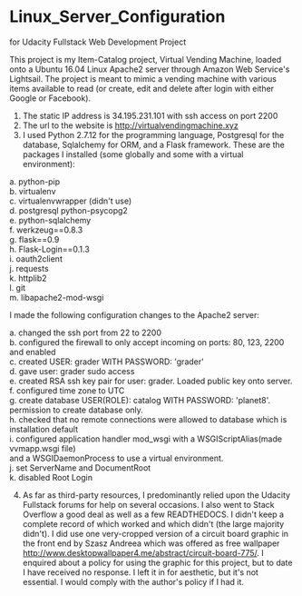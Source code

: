 # Linux_Server_Configuration
for Udacity Fullstack Web Development Project

This project is my Item-Catalog project, Virtual Vending Machine, loaded onto a 
Ubuntu 16.04 Linux Apache2 server through Amazon Web Service's Lightsail. The project
is meant to mimic a vending machine with various items available to read (or create, 
edit and delete after login with either Google or Facebook).

1. The static IP address is 34.195.231.101 with ssh access on port 2200
2. The url to the website is http://virtualvendingmachine.xyz
3. I used Python 2.7.12 for the programming language, Postgresql for the database, Sqlalchemy for ORM,
   and a Flask framework. These are the packages I installed (some globally and some with a
   virtual environment):

  a. python-pip<br>
  b. virtualenv<br>
  c. virtualenvwrapper (didn't use)<br>
  d. postgresql python-psycopg2<br>
  e. python-sqlalchemy<br>
  f. werkzeug==0.8.3<br>
  g. flask==0.9<br>
  h. Flask-Login==0.1.3<br>
  i. oauth2client<br>
  j. requests<br>
  k. httplib2<br>
  l. git<br>
  m. libapache2-mod-wsgi<br>
  
  I made the following configuration changes to the Apache2 server:
  
  a. changed the ssh port from 22 to 2200<br>
  b. configured the firewall to only accept incoming on ports: 80, 123, 2200 and enabled<br>
  c. created USER: grader WITH PASSWORD: 'grader'<br>
  d. gave user: grader sudo access<br>
  e. created RSA ssh key pair for user: grader. Loaded public key onto server.<br>
  f. configured time zone to UTC<br>
  g. create database USER(ROLE): catalog WITH PASSWORD: 'planet8'. permission to 
  	  create database only.<br>
  h. checked that no remote connections were allowed to database which is
     installation default<br>
  i. configured application handler mod_wsgi with a WSGIScriptAlias(made vvmapp.wsgi file)<br>
     and a WSGIDaemonProcess to use a virtual environment.<br>
  j. set ServerName and DocumentRoot<br>
  k. disabled Root Login<br>
  
  4. As far as third-party resources, I predominantly relied upon the Udacity Fullstack forums for help
     on several occasions.  I also went to Stack Overflow a good deal as well as a few READTHEDOCS.
     I didn't keep a complete record of which worked and which didn't (the large majority didn't). I did
     use one very-cropped version of a circuit board graphic in the front end by Szasz Andreea which was offered as
     free wallpaper http://www.desktopwallpaper4.me/abstract/circuit-board-775/. I enquired about a policy 
     for using the graphic for this project, but to date I have received no response. I left it in for aesthetic,
     but it's not essential. I would comply with the author's policy if I had it.
  
